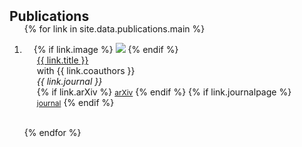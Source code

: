 <h2 id="publications" style="margin: 2px 0px -15px;">Publications</h2>

<div class="publications">
<ol class="bibliography">

{% for link in site.data.publications.main %}


<li>
<div class="pub-row">
  <div class="col-sm-3 abbr" style="position: relative;padding-right: 15px;padding-left: 15px;">
    {% if link.image %} 
     <img src="{{ link.image }}" class="teaser img-fluid z-depth-1" style="width=100;height=40%">
    {% endif %}
  </div>
  <div class="col-sm-9" style="position: relative;padding-right: 15px;padding-left: 20px;">
      <div class="title"><a href="{{ link.arXiv }}">{{ link.title }}</a></div>
      <div class="author">with {{ link.coauthors }}</div>
      <div class="periodical"><em>{{ link.journal }}</em></div>
    <div class="links">
      {% if link.arXiv %} 
      <a href="{{ link.arXiv }}" class="btn btn-sm z-depth-0" role="button" target="_blank" style="font-size:12px;">arXiv</a>
      {% endif %}
      {% if link.journalpage %} 
      <a href="{{ link.journalpage }}" class="btn btn-sm z-depth-0" role="button" target="_blank" style="font-size:12px;">journal</a>
      {% endif %}
    </div>
  </div>
</div>
</li>


<br>

{% endfor %}

</ol>
</div>

